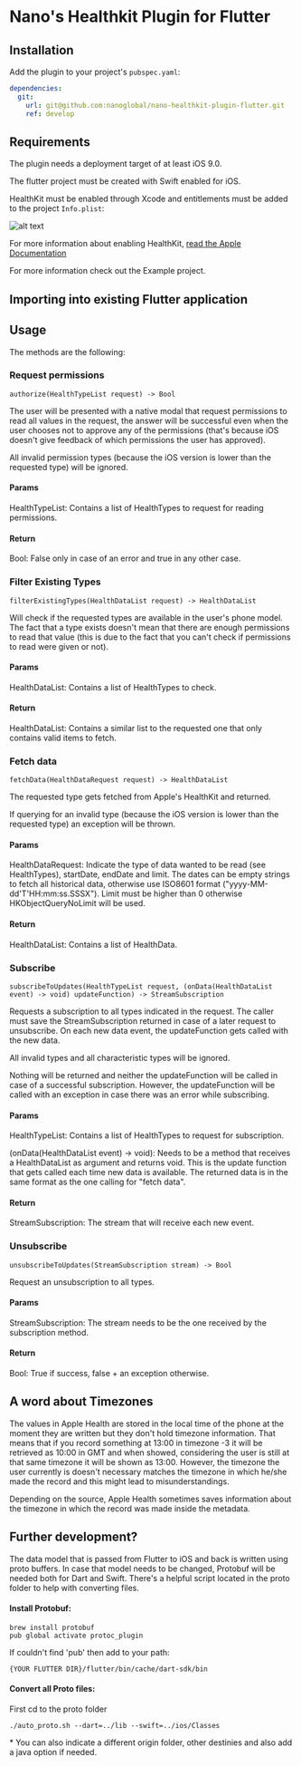 # Nano's Healthkit Plugin for Flutter

## Installation

Add the plugin to your project's `pubspec.yaml`:

```yaml
dependencies:
  git:
    url: git@github.com:nanoglobal/nano-healthkit-plugin-flutter.git
    ref: develop
```

## Requirements

The plugin needs a deployment target of at least iOS 9.0.

The flutter project must be created with Swift enabled for iOS.

HealthKit must be enabled through Xcode and entitlements must be added to the project `Info.plist`:

![alt text](https://docs-assets.developer.apple.com/published/749e5c40bb/c46af629-7d07-4402-98fc-c9657cfc5594.png "Enable HealthKit capabilities")

For more information about enabling HealthKit, [read the Apple Documentation](https://developer.apple.com/documentation/healthkit/setting_up_healthkit)

For more information check out the Example project.

## Importing into existing Flutter application


## Usage

The methods are the following:

### Request permissions
```
authorize(HealthTypeList request) -> Bool
```
The user will be presented with a native modal that request permissions to read all values in the request, the answer will be successful even when the user chooses not to approve any of the permissions (that's because iOS doesn't give feedback of which permissions the user has approved).

All invalid permission types (because the iOS version is lower than the requested type) will be ignored.

#### Params
HealthTypeList: Contains a list of HealthTypes to request for reading permissions.

#### Return
Bool: False only in case of an error and true in any other case.

### Filter Existing Types
```
filterExistingTypes(HealthDataList request) -> HealthDataList
```
Will check if the requested types are available in the user's phone model. The fact that a type exists doesn't mean that there are enough permissions to read that value (this is due to the fact that you can't check if permissions to read were given or not).

#### Params
HealthDataList: Contains a list of HealthTypes to check.

#### Return
HealthDataList: Contains a similar list to the requested one that only contains valid items to fetch.


### Fetch data
```
fetchData(HealthDataRequest request) -> HealthDataList
```
The requested type gets fetched from Apple's HealthKit and returned.

If querying for an invalid type (because the iOS version is lower than the requested type) an exception will be thrown.

#### Params
HealthDataRequest: Indicate the type of data wanted to be read (see HealthTypes), startDate, endDate and limit. The dates can be empty strings to fetch all historical data, otherwise use ISO8601 format ("yyyy-MM-dd'T'HH:mm:ss.SSSX"). Limit must be higher than 0 otherwise HKObjectQueryNoLimit will be used.

#### Return
HealthDataList: Contains a list of HealthData.


### Subscribe
```
subscribeToUpdates(HealthTypeList request, (onData(HealthDataList event) -> void) updateFunction) -> StreamSubscription
```
Requests a subscription to all types indicated in the request. The caller must save the StreamSubscription returned in case of a later request to unsubscribe. On each new data event, the updateFunction gets called with the new data.

All invalid types and all characteristic types will be ignored.

Nothing will be returned and neither the updateFunction will be called in case of a successful subscription. However, the updateFunction will be called with an exception in case there was an error while subscribing.

#### Params
HealthTypeList: Contains a list of HealthTypes to request for subscription.

(onData(HealthDataList event) -> void): Needs to be a method that receives a HealthDataList as argument and returns void. This is the update function that gets called each time new data is available. The returned data is in the same format as the one calling for "fetch data".


#### Return
StreamSubscription: The stream that will receive each new event.

### Unsubscribe
```
unsubscribeToUpdates(StreamSubscription stream) -> Bool
```
Request an unsubscription to all types.

#### Params
StreamSubscription: The stream needs to be the one received by the subscription method.

#### Return
Bool: True if success, false + an exception otherwise.


## A word about Timezones

The values in Apple Health are stored in the local time of the phone at the moment they are written but they don't hold timezone information. That means that if you record something at 13:00 in timezone -3 it will be retrieved as 10:00 in GMT and when showed, considering the user is still at that same timezone it will be shown as 13:00. However, the timezone the user currently is doesn't necessary matches the timezone in which he/she made the record and this might lead to misunderstandings.

Depending on the source, Apple Health sometimes saves information about the timezone in which the record was made inside the metadata.

## Further development?

The data model that is passed from Flutter to iOS and back is written using proto buffers. In case that model needs to be changed, Protobuf will be needed both for Dart and Swift. There's a helpful script located in the proto folder to help with converting files.

#### Install Protobuf:
```
brew install protobuf
pub global activate protoc_plugin
```

If couldn't find 'pub' then add to your path:
```
{YOUR FLUTTER DIR}/flutter/bin/cache/dart-sdk/bin
```

#### Convert all Proto files:
First cd to the proto folder
```
./auto_proto.sh --dart=../lib --swift=../ios/Classes
```

\* You can also indicate a different origin folder, other destinies and also add a java option if needed.

